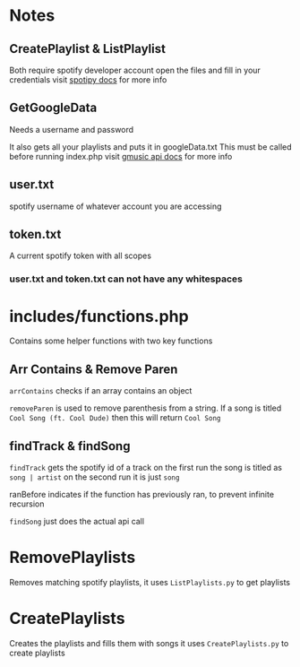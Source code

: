 # Notes
## CreatePlaylist & ListPlaylist 
Both require spotify developer account
open the files and fill in your credentials
visit [spotipy docs](https://spotipy.readthedocs.io/en/latest/) for more info

## GetGoogleData 
Needs a username and password

It also gets all your playlists and puts it in googleData.txt
This must be called before running index.php
visit [gmusic api docs](https://unofficial-google-music-api.readthedocs.io/en/latest/) for more info

## user.txt
spotify username of whatever account you are accessing

## token.txt
A current spotify token with all scopes

### user.txt and token.txt can not have any whitespaces



# includes/functions.php
Contains some helper functions with two key functions
## Arr Contains & Remove Paren
`arrContains` checks if an array contains an object

`removeParen` is used to remove parenthesis from a string. If a song is
titled `Cool Song (ft. Cool Dude)` then this will return `Cool Song`

## findTrack & findSong
`findTrack` gets the spotify id of a track
on the first run the song is titled as `song | artist` on the second run it is
just `song`

ranBefore indicates if the function has previously ran, to prevent infinite recursion

`findSong` just does the actual api call


# RemovePlaylists
Removes matching spotify playlists, it uses `ListPlaylists.py` to get playlists

# CreatePlaylists
Creates the playlists and fills them with songs it uses `CreatePlaylists.py` to create playlists